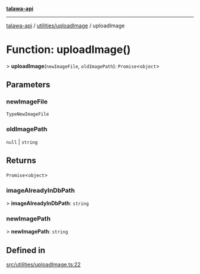 [**talawa-api**](../../../README.md)

***

[talawa-api](../../../modules.md) / [utilities/uploadImage](../README.md) / uploadImage

# Function: uploadImage()

\> **uploadImage**(`newImageFile`, `oldImagePath`): `Promise`\<`object`\>

## Parameters

### newImageFile

`TypeNewImageFile`

### oldImagePath

`null` | `string`

## Returns

`Promise`\<`object`\>

### imageAlreadyInDbPath

\> **imageAlreadyInDbPath**: `string`

### newImagePath

\> **newImagePath**: `string`

## Defined in

[src/utilities/uploadImage.ts:22](https://github.com/PalisadoesFoundation/talawa-api/blob/832d310bae30bd8cb45fb1b44f62dd776dccc52f/src/utilities/uploadImage.ts#L22)
